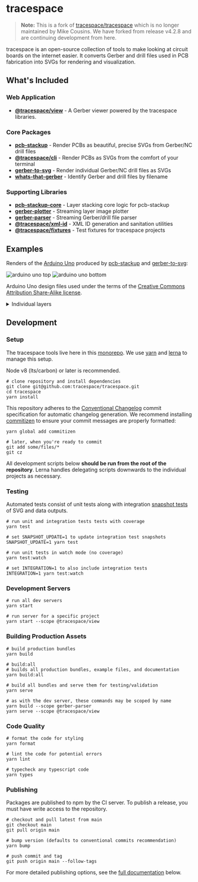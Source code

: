 # tracespace

> **Note:** This is a fork of [tracespace/tracespace](https://github.com/tracespace/tracespace/) which is no longer maintained by Mike Cousins. We have forked from release v4.2.8 and are continuing development from here.

tracespace is an open-source collection of tools to make looking at circuit boards on the internet easier. It converts Gerber and drill files used in PCB fabrication into SVGs for rendering and visualization.

[coverage]: https://codecov.io/gh/tracespace/tracespace
[chat]: https://gitter.im/tracespace/Lobby
[coverage-badge]: https://flat.badgen.net/codecov/c/github/tracespace/tracespace
[chat-badge]: https://flat.badgen.net/badge/chat/on%20gitter/cyan

## What's Included

### Web Application

- [**@tracespace/view**][view] - A Gerber viewer powered by the tracespace libraries.

### Core Packages

- [**pcb-stackup**][pcb-stackup] - Render PCBs as beautiful, precise SVGs from Gerber/NC drill files
- [**@tracespace/cli**][@tracespace/cli] - Render PCBs as SVGs from the comfort of your terminal
- [**gerber-to-svg**][gerber-to-svg] - Render individual Gerber/NC drill files as SVGs
- [**whats-that-gerber**][whats-that-gerber] - Identify Gerber and drill files by filename

### Supporting Libraries

- [**pcb-stackup-core**][pcb-stackup-core] - Layer stacking core logic for pcb-stackup
- [**gerber-plotter**][gerber-plotter] - Streaming layer image plotter
- [**gerber-parser**][gerber-parser] - Streaming Gerber/drill file parser
- [**@tracespace/xml-id**][@tracespace/xml-id] - XML ID generation and sanitation utilities
- [**@tracespace/fixtures**][@tracespace/fixtures] - Test fixtures for tracespace projects

[view]: ./apps/view
[pcb-stackup]: ./packages/pcb-stackup
[pcb-stackup-core]: ./packages/pcb-stackup-core
[@tracespace/cli]: ./packages/cli
[gerber-to-svg]: ./packages/gerber-to-svg
[gerber-plotter]: ./packages/gerber-plotter
[gerber-parser]: ./packages/gerber-parser
[whats-that-gerber]: ./packages/whats-that-gerber
[@tracespace/xml-id]: ./packages/xml-id
[@tracespace/fixtures]: ./packages/fixtures

## Examples

Renders of the [Arduino Uno][arduino] produced by [pcb-stackup][] and [gerber-to-svg][]:

![arduino uno top][top]
![arduino uno bottom][bottom]

Arduino Uno design files used under the terms of the [Creative Commons Attribution Share-Alike license][arduino-osh].

<details>
  <summary>Individual layers</summary>
  <h4>top copper</h4>
  <img
    title='arduino uno cmp'
    src='https://unpkg.com/gerber-to-svg@latest/example/arduino-uno.cmp.svg'
  >

  <h4>drill hits</h4>
  <img
    title='arduino uno drd'
    src='https://unpkg.com/gerber-to-svg@latest/example/arduino-uno.drd.svg'>

  <h4>outline</h4>
  <img
    title='arduino uno gko'
    src='https://unpkg.com/gerber-to-svg@latest/example/arduino-uno.gko.svg'>

  <h4>top silkscreen</h4>
  <img
    title='arduino uno plc'
    src='https://unpkg.com/gerber-to-svg@latest/example/arduino-uno.plc.svg'>

  <h4>bottom copper</h4>
  <img
    title='arduino uno sol'
    src='https://unpkg.com/gerber-to-svg@latest/example/arduino-uno.sol.svg'>

  <h4>top soldermask</h4>
  <img
    title='arduino uno stc'
    src='https://unpkg.com/gerber-to-svg@latest/example/arduino-uno.stc.svg'>

  <h4>bottom soldermask</h4>
  <img
    title='arduino uno sts'
    src='https://unpkg.com/gerber-to-svg@latest/example/arduino-uno.sts.svg'>
</details>

[arduino]: https://www.arduino.cc/
[arduino-osh]: https://www.arduino.cc/en/Main/FAQ
[top]: https://unpkg.com/pcb-stackup@latest/example/arduino-uno-top.svg
[bottom]: https://unpkg.com/pcb-stackup@latest/example/arduino-uno-bottom.svg

## Development

### Setup

The tracespace tools live here in this [monorepo][]. We use [yarn][] and [lerna][] to manage this setup.

Node v8 (lts/carbon) or later is recommended.

```shell
# clone repository and install dependencies
git clone git@github.com:tracespace/tracespace.git
cd tracespace
yarn install
```

This repository adheres to the [Conventional Changelog][conventional-changelog] commit specification for automatic changelog generation. We recommend installing [commitizen][commitizen] to ensure your commit messages are properly formatted:

```shell
yarn global add commitizen

# later, when you're ready to commit
git add some/files/*
git cz
```

All development scripts below **should be run from the root of the repository**. Lerna handles delegating scripts downwards to the individual projects as necessary.

[monorepo]: https://github.com/babel/babel/blob/main/doc/design/monorepo.md
[yarn]: https://yarnpkg.com
[lerna]: https://lernajs.io/
[conventional-changelog]: https://github.com/conventional-changelog/conventional-changelog
[commitizen]: https://commitizen.github.io/cz-cli/

### Testing

Automated tests consist of unit tests along with integration [snapshot tests][snapshot-testing] of SVG and data outputs.

```shell
# run unit and integration tests tests with coverage
yarn test

# set SNAPSHOT_UPDATE=1 to update integration test snapshots
SNAPSHOT_UPDATE=1 yarn test

# run unit tests in watch mode (no coverage)
yarn test:watch

# set INTEGRATION=1 to also include integration tests
INTEGRATION=1 yarn test:watch
```

[snapshot-testing]: https://facebook.github.io/jest/docs/en/snapshot-testing.html

### Development Servers

```shell
# run all dev servers
yarn start

# run server for a specific project
yarn start --scope @tracespace/view
```

### Building Production Assets

```shell
# build production bundles
yarn build

# build:all
# builds all production bundles, example files, and documentation
yarn build:all

# build all bundles and serve them for testing/validation
yarn serve

# as with the dev server, these commands may be scoped by name
yarn build --scope gerber-parser
yarn serve --scope @tracespace/view
```

### Code Quality

```shell
# format the code for styling
yarn format

# lint the code for potential errors
yarn lint

# typecheck any typescript code
yarn types
```

### Publishing

Packages are published to npm by the CI server. To publish a release, you must have write access to the repository.

```shell
# checkout and pull latest from main
git checkout main
git pull origin main

# bump version (defaults to conventional commits recommendation)
yarn bump

# push commit and tag
git push origin main --follow-tags
```

For more detailed publishing options, see the [full documentation](#publishing) below.